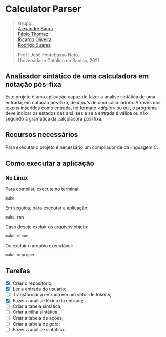 # Calculator Parser  

> Grupo:  
> [Alexandre Saura][1]  
> [Fábio Thomaz][2]  
> [Ricardo Oliveira][3]  
> [Rodrigo Suarez][4]  
>  
> Prof.: José Fontebasso Neto.  
> Universidade Católica de Santos, 2021.  

[1]: https://github.com/alexandresaura  
[2]: https://github.com/FabioTV/  
[3]: https://github.com/ricardo-fo/  
[4]: https://github.com/rodrigosmoreira/  

## Analisador sintático de uma calculadora em notação pós-fixa  
Este projeto é uma aplicação capaz de fazer a análise sintática de uma entrada, em notação pós-fixa, de *inputs* de uma calculadora. Através dos tokens inseridos como entrada, no formato *<dígito>* ou *<operador>* ou *<comando>*, o programa deve indicar os estados das análises e se a entrada é válida ou não segundo a gramática da calculadora pós-fixa.  

## Recursos necessários  
Para executar o projeto é necessário um compilador de da linguagem C.  

## Como executar a aplicação  
### No Linux  
Para compilar, execute no terminal:  
```
make
```
Em seguida, para executar a aplicação:  
```
make run
```
Caso deseje excluir os arquivos objeto:  
```
make clean
```
Ou excluir o arquivo executável:  
```
make mrproper
```

## Tarefas  
- [x] Criar o repositório;  
- [x] Ler a entrada do usuário;  
- [ ] Transformar a entrada em um vetor de tokens;  
- [x] Fazer a análise léxica da entrada;  
- [ ] Criar a tabela sintática;  
- [ ] Criar a pilha sintática;  
- [ ] Criar a tabela de ações;  
- [ ] Criar a tabela de *goto*;  
- [ ] Fazer a análise sintática.  

